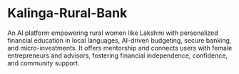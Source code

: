 # Kalinga-Rural-Bank
An AI platform empowering rural women like Lakshmi with personalized financial education in local languages, AI-driven budgeting, secure banking, and micro-investments. It offers mentorship and connects users with female entrepreneurs and advisors, fostering financial independence, confidence, and community support.
